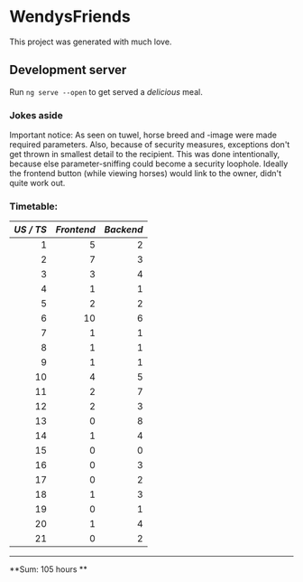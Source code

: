 # WendysFriends

This project was generated with much love.

## Development server

Run `ng serve --open` to get served a *delicious* meal.

### Jokes aside

Important notice:
As seen on tuwel, horse breed and -image were made required parameters.
Also, because of security measures, exceptions don't get thrown in smallest detail to the recipient. This was done intentionally, because else parameter-sniffing could become a security loophole.
Ideally the frontend button (while viewing horses) would link to the owner, didn't quite work out.

### Timetable:

| *US / TS* |  *Frontend*  |  *Backend*  | 
|--------:|-----------:|----------:|
|    1    |      5     |     2     |
|    2    |      7     |     3     |
|    3    |      3     |     4     | 
|    4    |      1     |     1     |
|    5    |      2     |     2     |
|    6    |     10     |     6     | 
|    7    |      1     |     1     |
|    8    |      1     |     1     |
|    9    |      1     |     1     | 
|   10    |      4     |     5     |
|   11    |      2     |     7     |
|   12    |      2     |     3     | 
|   13    |      0     |     8     |
|   14    |      1     |     4     |
|   15    |      0     |     0     | 
|   16    |      0     |     3     | 
|   17    |      0     |     2     | 
|   18    |      1     |     3     | 
|   19    |      0     |     1     | 
|   20    |      1     |     4     | 
|   21    |      0     |     2     | 

---

**Sum: 105 hours **